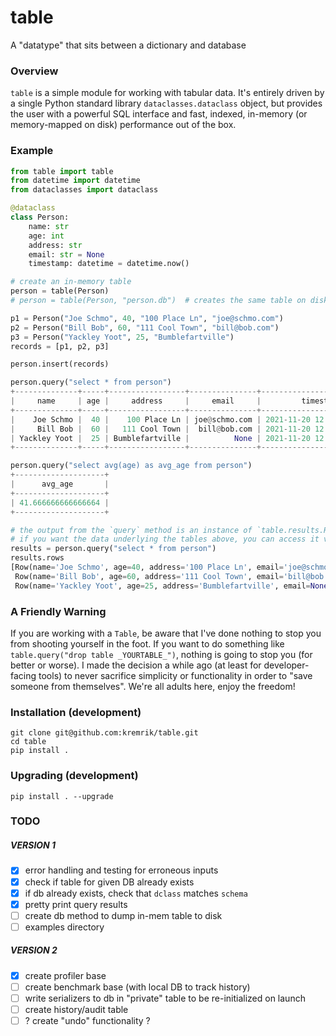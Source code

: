 # table
A "datatype" that sits between a dictionary and database


### Overview
`table` is a simple module for working with tabular data.
It's entirely driven by a single Python standard library `dataclasses.dataclass` object, but provides the user with a powerful SQL interface and fast, indexed, in-memory (or memory-mapped on disk) performance out of the box.


### Example
```python
from table import table
from datetime import datetime
from dataclasses import dataclass

@dataclass
class Person:
    name: str
    age: int
    address: str
    email: str = None
    timestamp: datetime = datetime.now()

# create an in-memory table
person = table(Person)
# person = table(Person, "person.db")  # creates the same table on disk

p1 = Person("Joe Schmo", 40, "100 Place Ln", "joe@schmo.com")
p2 = Person("Bill Bob", 60, "111 Cool Town", "bill@bob.com")
p3 = Person("Yackley Yoot", 25, "Bumblefartville")
records = [p1, p2, p3]

person.insert(records)

person.query("select * from person")
+--------------+-----+-----------------+---------------+----------------------------+
|     name     | age |     address     |     email     |         timestamp          |
+--------------+-----+-----------------+---------------+----------------------------+
|    Joe Schmo |  40 |    100 Place Ln | joe@schmo.com | 2021-11-20 12:42:19.246508 |
|     Bill Bob |  60 |   111 Cool Town |  bill@bob.com | 2021-11-20 12:42:19.246508 |
| Yackley Yoot |  25 | Bumblefartville |          None | 2021-11-20 12:42:19.246508 |
+--------------+-----+-----------------+---------------+----------------------------+

person.query("select avg(age) as avg_age from person")
+--------------------+
|      avg_age       |
+--------------------+
| 41.666666666666664 |
+--------------------+

# the output from the `query` method is an instance of `table.results.Results`.
# if you want the data underlying the tables above, you can access it via the `rows` attribute:
results = person.query("select * from person")
results.rows
[Row(name='Joe Schmo', age=40, address='100 Place Ln', email='joe@schmo.com', timestamp=datetime.datetime(2021, 11, 19, 21, 52, 28, 995979)),
 Row(name='Bill Bob', age=60, address='111 Cool Town', email='bill@bob.com', timestamp=datetime.datetime(2021, 11, 19, 21, 52, 28, 995979)),
 Row(name='Yackley Yoot', age=25, address='Bumblefartville', email=None, timestamp=datetime.datetime(2021, 11, 19, 21, 52, 28, 995979))]
```


### A Friendly Warning
If you are working with a `Table`, be aware that I've done nothing to stop you from shooting yourself in the foot. If you want to do something like `table.query("drop table _YOURTABLE_")`, nothing is going to stop you (for better or worse). I made the decision a while ago (at least for developer-facing tools) to never sacrifice simplicity or functionality in order to "save someone from themselves". We're all adults here, enjoy the freedom!


### Installation (development)
```
git clone git@github.com:kremrik/table.git
cd table
pip install .
```


### Upgrading (development)
```
pip install . --upgrade
```


### TODO

##### VERSION 1
- [x] error handling and testing for erroneous inputs
- [x] check if table for given DB already exists
- [x] if db already exists, check that `dclass` matches `schema`
- [x] pretty print query results
- [ ] create db method to dump in-mem table to disk
- [ ] examples directory

##### VERSION 2
- [x] create profiler base
- [ ] create benchmark base (with local DB to track history)
- [ ] write serializers to db in "private" table to be re-initialized on launch
- [ ] create history/audit table
- [ ] ? create "undo" functionality ?

